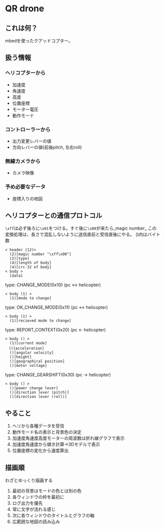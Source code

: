 # QR drone
## これは何？
mbedを使ったクアッドコプター。

## 扱う情報
### ヘリコプターから
 * 加速度
 * 角速度
 * 高度
 * 位置座標
 * モーター電圧
 * 動作モード

### コントローラーから
 * 出力変更レバーの値
 * 方向レバーの値(前後pitch, 左右roll)

### 無線カメラから
 * カメラ映像

### 予め必要なデータ
 * 座標入りの地図


## ヘリコプターとの通信プロトコル
`\xff`は必ず後ろに`\x01`をつける。すぐ後に`\x00`が来たら_magic number_
この変換処理は、長さで混乱しないように送信直前と受信直後にやる。
()内はバイト数

    < header (12)>
      (2)[magic number "\xff\x00"]
      (2)[type]
      (4)[length of body]
      (4)[crc-32 of body]
    < body >
	  [data]


type: CHANGE_MODE(0x10) (pc <-> helicopter)

    < body (1) >
	  (1)[mode to change]

type: OK_CHANGE_MODE(0x11) (pc <-> helicopter)

    < body (1) >
	  (1)[recieved mode to change]

type: REPORT_CONTEXT(0x20) (pc <- helicopter)

    < body () >
      (1)[current mode]
    　()[acceleration]
      ()[angular velocity]
      ()[height]
      ()[geographical position]
      ()[motor voltage]

type: CHANGE_GEARSHIFT(0x30) (pc -> helicopter)

    < body () >
	  ()[power change lever]
	  ()[direction lever (pitch)]
	  ()[direction lever (roll)]


## やること
 1. ヘリから各種データを受信
 2. 動作モード名の表示と背景色の決定
 3. 加速度角速度高度モーターの周波数は折れ線グラフで表示
 4. 加速度角速度から傾き計算→3Dモデルで表示
 5. 位置座標の変化から速度算出

## 描画順
わざとゆっくり描画する
 1. 最初の背景はモードの色とは別の色
 2. 各ウィンドウの枠を最初に
 3. ログ出力を優先
 4. 常に文字が流れる感じ
 5. 次に各ウィンドウのタイトルとグラフの軸
 6. 広範囲な地図の読み込み
